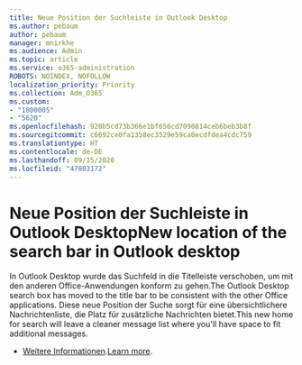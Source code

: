 ```yaml
---
title: Neue Position der Suchleiste in Outlook Desktop
ms.author: pebaum
author: pebaum
manager: mnirkhe
ms.audience: Admin
ms.topic: article
ms.service: o365-administration
ROBOTS: NOINDEX, NOFOLLOW
localization_priority: Priority
ms.collection: Adm_O365
ms.custom:
- "1800005"
- "5620"
ms.openlocfilehash: 920b5cd73b366e1bf656cd7090814ceb6beb3b8f
ms.sourcegitcommit: c6692ce0fa1358ec3529e59ca0ecdfdea4cdc759
ms.translationtype: HT
ms.contentlocale: de-DE
ms.lasthandoff: 09/15/2020
ms.locfileid: "47803172"
---
```

# <a name="new-location-of-the-search-bar-in-outlook-desktop"></a><span data-ttu-id="16d0c-102">Neue Position der Suchleiste in Outlook Desktop</span><span class="sxs-lookup"><span data-stu-id="16d0c-102">New location of the search bar in Outlook desktop</span></span>

<span data-ttu-id="16d0c-103">In Outlook Desktop wurde das Suchfeld in die Titelleiste verschoben, um mit den anderen Office-Anwendungen konform zu gehen.</span><span class="sxs-lookup"><span data-stu-id="16d0c-103">The Outlook Desktop search box has moved to the title bar to be consistent with the other Office applications.</span></span> <span data-ttu-id="16d0c-104">Diese neue Position der Suche sorgt für eine übersichtlichere Nachrichtenliste, die Platz für zusätzliche Nachrichten bietet.</span><span class="sxs-lookup"><span data-stu-id="16d0c-104">This new home for search will leave a cleaner message list where you'll have space to fit additional messages.</span></span>
- <span data-ttu-id="16d0c-105">[Weitere Informationen](https://support.microsoft.com/de-DE/office/96fee452-80cd-492d-a35c-5c37584b416b).</span><span class="sxs-lookup"><span data-stu-id="16d0c-105">[Learn more](https://support.microsoft.com/de-DE/office/96fee452-80cd-492d-a35c-5c37584b416b).</span></span>
